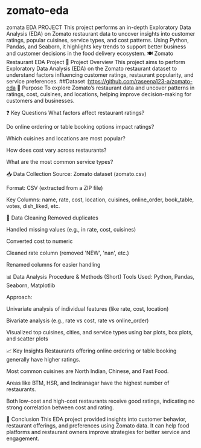 # zomato-eda
zomata EDA PROJECT
This project performs an in-depth Exploratory Data Analysis (EDA) on Zomato restaurant data to uncover insights into customer ratings, popular cuisines, service types, and cost patterns. Using Python, Pandas, and Seaborn, it highlights key trends to support better business and customer decisions in the food delivery ecosystem.
🍽️ Zomato Restaurant EDA Project
📌 Project Overview
This project aims to perform Exploratory Data Analysis (EDA) on the Zomato restaurant dataset to understand factors influencing customer ratings, restaurant popularity, and service preferences.
##Dataset 
<ahref> :https://github.com/raseena123-a/zomato-eda</ahref>
🎯 Purpose
To explore Zomato’s restaurant data and uncover patterns in ratings, cost, cuisines, and locations, helping improve decision-making for customers and businesses.

❓ Key Questions
What factors affect restaurant ratings?

Do online ordering or table booking options impact ratings?

Which cuisines and locations are most popular?

How does cost vary across restaurants?

What are the most common service types?

📥 Data Collection
Source: Zomato dataset (zomato.csv)

Format: CSV (extracted from a ZIP file)

Key Columns: name, rate, cost, location, cuisines, online_order, book_table, votes, dish_liked, etc.

🧹 Data Cleaning
Removed duplicates

Handled missing values (e.g., in rate, cost, cuisines)

Converted cost to numeric

Cleaned rate column (removed 'NEW', 'nan', etc.)

Renamed columns for easier handling

📊 Data Analysis Procedure & Methods (Short)
Tools Used: Python, Pandas, Seaborn, Matplotlib

Approach:

Univariate analysis of individual features (like rate, cost, location)

Bivariate analysis (e.g., rate vs cost, rate vs online_order)

Visualized top cuisines, cities, and service types using bar plots, box plots, and scatter plots

📈 Key Insights
Restaurants offering online ordering or table booking generally have higher ratings.

Most common cuisines are North Indian, Chinese, and Fast Food.

Areas like BTM, HSR, and Indiranagar have the highest number of restaurants.

Both low-cost and high-cost restaurants receive good ratings, indicating no strong correlation between cost and rating.

📝 Conclusion
This EDA project provided insights into customer behavior, restaurant offerings, and preferences using Zomato data. It can help food platforms and restaurant owners improve strategies for better service and engagement.
